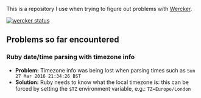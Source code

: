 This is a repository I use when trying to figure out problems with [Wercker](https://wercker.com).

[![wercker status](https://app.wercker.com/status/bd23069edcfc6c36af3489d28a3cd47d/m "wercker status")](https://app.wercker.com/project/bykey/bd23069edcfc6c36af3489d28a3cd47d)

## Problems so far encountered ##

### Ruby date/time parsing with timezone info ###

- **Problem:** Timezone info was being lost when parsing times such as `Sun 27 Mar 2016 21:34:26 BST`
- **Solution:** Ruby needs to know what the local timezone is: this can be forced by setting the `$TZ` environment variable, e.g.: `TZ=Europe/London`
